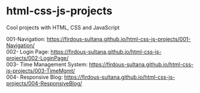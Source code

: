 # html-css-js-projects
Cool projects with HTML, CSS and JavaScript

001-Navigation: https://firdous-sultana.github.io/html-css-js-projects/001-Navigation/
<br>
002- Login Page: https://firdous-sultana.github.io/html-css-js-projects/002-LoginPage/
<br>
003- Time Management System: https://firdous-sultana.github.io/html-css-js-projects/003-TimeMgmt/
<br>
004- Responsive Blog: https://firdous-sultana.github.io/html-css-js-projects/004-ResponsiveBlog/
